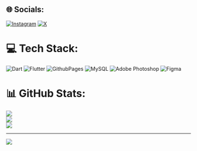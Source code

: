 
## 🌐 Socials:
[![Instagram](https://img.shields.io/badge/Instagram-%23E4405F.svg?logo=Instagram&logoColor=white)](https://instagram.com/fadrial_r) [![X](https://img.shields.io/badge/X-black.svg?logo=X&logoColor=white)](https://x.com/fadrial_r) 

# 💻 Tech Stack:
![Dart](https://img.shields.io/badge/dart-%230175C2.svg?style=for-the-badge&logo=dart&logoColor=white) ![Flutter](https://img.shields.io/badge/Flutter-%2302569B.svg?style=for-the-badge&logo=Flutter&logoColor=white) ![GithubPages](https://img.shields.io/badge/github%20pages-121013?style=for-the-badge&logo=github&logoColor=white) ![MySQL](https://img.shields.io/badge/mysql-%2300000f.svg?style=for-the-badge&logo=mysql&logoColor=white) ![Adobe Photoshop](https://img.shields.io/badge/adobe%20photoshop-%2331A8FF.svg?style=for-the-badge&logo=adobe%20photoshop&logoColor=white) ![Figma](https://img.shields.io/badge/figma-%23F24E1E.svg?style=for-the-badge&logo=figma&logoColor=white)
# 📊 GitHub Stats:
![](https://github-readme-stats.vercel.app/api?username=Krulcifer-07&theme=radical&hide_border=false&include_all_commits=true&count_private=true)<br/>
![](https://github-readme-streak-stats.herokuapp.com/?user=Krulcifer-07&theme=radical&hide_border=false)<br/>
![](https://github-readme-stats.vercel.app/api/top-langs/?username=Krulcifer-07&theme=radical&hide_border=false&include_all_commits=true&count_private=true&layout=compact)

---
[![](https://visitcount.itsvg.in/api?id=Krulcifer-07&icon=0&color=0)](https://visitcount.itsvg.in)

<!-- Proudly created with GPRM ( https://gprm.itsvg.in ) -->
